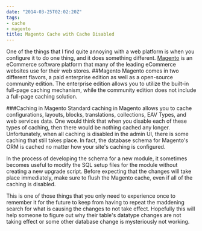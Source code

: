 ```yaml
---
date: "2014-03-25T02:02:20Z"
tags:
- cache
- magento
title: Magento Cache with Cache Disabled
---
```


One of the things that I find quite annoying with a web platform is when you configure it to do one thing, and it does something different. [Magento](http://magento.com) is an eCommerce software platform that many of the leading eCommerce websites use for their web stores.
##Magento
Magento comes in two different flavors, a paid enterprise edition as well as a open-source community edition. The enterprise edition allows you to utilize the built-in full-page caching mechanism, while the community edition does not include a full-page caching solution.

###Caching in Magento
Standard caching in Magento allows you to cache configurations, layouts, blocks, translations, collections, EAV Types, and web services data. One would think that when you disable each of these types of caching, then there would be nothing cached any longer. Unfortunately, when all caching is disabled in the admin UI, there is some caching that still takes place. In fact, the  database schema for Magento's ORM is cached no matter how your site's caching is configured.

In the process of developing the schema for a new module, it sometimes becomes useful to modify the SQL setup files for the module without creating a new upgrade script. Before expecting that the changes will take place immediately, make sure to flush the Magento cache, even if all of the caching is disabled.

This is one of those things that you only need to experience once to remember it for the future to keep from having to repeat the maddening search for what is causing the changes to not take effect. Hopefully this will help someone to figure out why their table's datatype changes are not taking effect or some other database change is mysteriously not working.